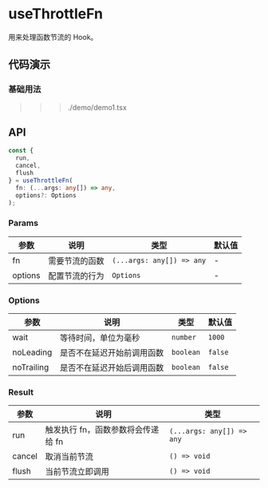 
# useThrottleFn

用来处理函数节流的 Hook。

## 代码演示

### 基础用法

>>> ./demo/demo1.tsx

## API

```typescript
const {
  run,
  cancel,
  flush
} = useThrottleFn(
  fn: (...args: any[]) => any,
  options?: Options
);
```

### Params

| 参数    | 说明           | 类型                      | 默认值 |
| ------- | -------------- | ------------------------- | ------ |
| fn      | 需要节流的函数 | `(...args: any[]) => any` | -      |
| options | 配置节流的行为 | `Options`                 | -      |

### Options

| 参数       | 说明                       | 类型      | 默认值  |
| ---------- | -------------------------- | --------- | ------- |
| wait       | 等待时间，单位为毫秒       | `number`  | `1000`  |
| noLeading  | 是否不在延迟开始前调用函数 | `boolean` | `false` |
| noTrailing | 是否不在延迟开始后调用函数 | `boolean` | `false` |

### Result

| 参数   | 说明                               | 类型                      |
| ------ | ---------------------------------- | ------------------------- |
| run    | 触发执行 fn，函数参数将会传递给 fn | `(...args: any[]) => any` |
| cancel | 取消当前节流                       | `() => void`              |
| flush  | 当前节流立即调用                   | `() => void`              |
